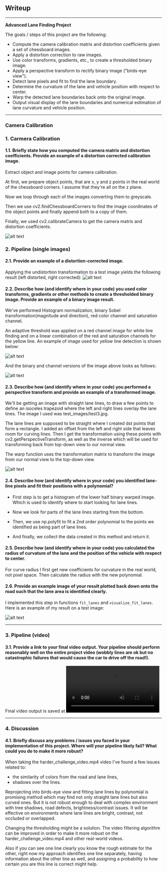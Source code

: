 ## Writeup

---

**Advanced Lane Finding Project**

The goals / steps of this project are the following:

* Compute the camera calibration matrix and distortion coefficients given a set of chessboard images.
* Apply a distortion correction to raw images.
* Use color transforms, gradients, etc., to create a thresholded binary image.
* Apply a perspective transform to rectify binary image ("birds-eye view").
* Detect lane pixels and fit to find the lane boundary.
* Determine the curvature of the lane and vehicle position with respect to center.
* Warp the detected lane boundaries back onto the original image.
* Output visual display of the lane boundaries and numerical estimation of lane curvature and vehicle position.

[//]: # (Image References)

[image1]: ./output_images/boards_calibrated.png "Boards Calibrated"
[image2]: ./output_images/undist_img.jpg "Undistorted Images"
[image3]: ./output_images/yellow_line_detection.png "Yellow Line Detection"
[image4]: ./output_images/binary_channel.png "Binary Channel"
[image5]: ./output_images/undistorted_straight_lines.png "Undistorted Straight Lines"
[image6]: ./output_images/lane_polynomial.png "Lane Polynomial"
[image7]: ./output_images/lane_plotting.png "Lane Plotting"
[video]: ./video_output.mp4 "Video Output"

---

### Camera Calibration

### 1. Carmera Calibration

#### 1.1. Briefly state how you computed the camera matrix and distortion coefficients. Provide an example of a distortion corrected calibration image.

Extract object and image points for camera calibration.

At first, we prepare object points, that are x, y and z points in the real world of the chessboard corners. I assume that they're all on the z plane.

Now we loop through each of the images converting them to greyscale.

Then we use cv2.findChessboardCorners to find the image coordinates of the object points and finally append both to a copy of them.

Finally, we used cv2.calibrateCamera to get the camera matrix and distortion coefficients.

![alt text][image1]

### 2. Pipeline (single images)

#### 2.1. Provide an example of a distortion-corrected image.

Applying the undistortion transformation to a test image yields the following result (left distorted, right corrected):
![alt text][image2]

#### 2.2. Describe how (and identify where in your code) you used color transforms, gradients or other methods to create a thresholded binary image.  Provide an example of a binary image result.

We've performed Histogram normalization, binary Sobel transformation(magnitude and direction), red color channel and saturation channel.

An adaptive threshold was applied on a red channel image for white line finding and on a linear combination of the red and saturation channels for the yellow line. An example of image used for yellow line detection is shown below:

![alt text][image3]

And the binary and channel versions of the image above looks as follows:

![alt text][image4]

#### 2.3. Describe how (and identify where in your code) you performed a perspective transform and provide an example of a transformed image.

We'll be getting an image with straight lane lines, to draw a few points to define an isoceles trapezoid where the left and right lines overlay the lane lines. The image I used was test_images/test3.jpg.

The lane lines are supposed to be straight where I created dst points that form a rectangle. I added an offset from the left and right side that leaves room for curving lines. Then I get the transformation using these points with cv2.getPerspectiveTransform, as well as the inverse which will be used for transforming back from top-down view to our normal view.

The warp function uses the transformation matrix to transform the image from our normal view to the top-down view.

![alt text][image5]

#### 2.4. Describe how (and identify where in your code) you identified lane-line pixels and fit their positions with a polynomial?

- First step is to get a histogram of the lower half binary warped image. Which is used to identify where to start looking for lane lines.

- Now we look for parts of the lane lines starting from the bottom.

- Then, we use np.polyfit to fit a 2nd order polynomial to the points we identified as being part of lane lines.

- And finally, we collect the data created in this method and return it.

#### 2.5. Describe how (and identify where in your code) you calculated the radius of curvature of the lane and the position of the vehicle with respect to center.

For curve radius I first get new coefficients for curvature in the real world, not pixel space. Then calculate the radius with the new polynomial.

#### 2.6. Provide an example image of your result plotted back down onto the road such that the lane area is identified clearly.

I implemented this step in functions `fit_lanes` and `visualize_fit_lanes`.  Here is an example of my result on a test image:

![alt text][image7]

---

### 3. Pipeline (video)

#### 3.1. Provide a link to your final video output.  Your pipeline should perform reasonably well on the entire project video (wobbly lines are ok but no catastrophic failures that would cause the car to drive off the road!).

Final video output is saved at ![Video Output][video]

---

### 4. Discussion

#### 4.1. Briefly discuss any problems / issues you faced in your implementation of this project.  Where will your pipeline likely fail?  What could you do to make it more robust?

When taking the harder_challenge_video.mp4 video I've found a few issues related to:
- the similarity of colors from the road and lane lines,
- shadows over the lines.

Reprojecting into birds-eye view and fitting lane lines by polynomial is promising method which may find not only straight lane lines but also curved ones. But it is not robust enough to deal with complex environment with tree shadows, road defects, brightness/contrast issues. It will be effective on environments where lane lines are bright, contrast, not occluded or overlapped.

Changing the thresholding might be a solution. The video filtering algorithm can be improved in order to make it more robust on the harder_challenge_video.mp4 and other real-world videos.

Also if you can see one line clearly you know the rough estimate for the other, right now my approach identifies one line separately, having information about the other line as well, and assigning a probability to how certain you are this line is correct might help.
